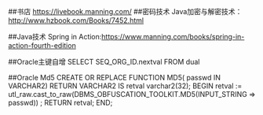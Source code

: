 ##书店
https://livebook.manning.com/
##密码技术
Java加密与解密技术：http://www.hzbook.com/Books/7452.html

##Java技术
Spring in Action:https://www.manning.com/books/spring-in-action-fourth-edition




##Oracle主键自增
<selectKey resultType="int" order="BEFORE" keyProperty="userId"> 
	SELECT SEQ_ORG_ID.nextval FROM dual 
</selectKey>

##Oracle Md5
CREATE OR REPLACE FUNCTION MD5(
passwd IN VARCHAR2)
RETURN VARCHAR2
IS
retval varchar2(32);
BEGIN
retval := utl_raw.cast_to_raw(DBMS_OBFUSCATION_TOOLKIT.MD5(INPUT_STRING => passwd)) ;
RETURN retval;
END;
